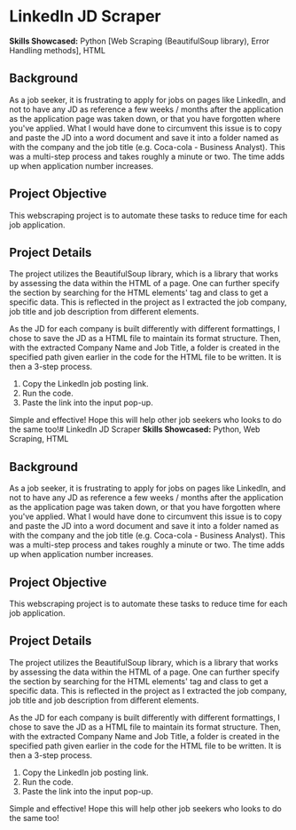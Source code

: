 # LinkedIn JD Scraper
**Skills Showcased:** Python [Web Scraping (BeautifulSoup library), Error Handling methods], HTML

## Background
As a job seeker, it is frustrating to apply for jobs on pages like LinkedIn, and not to have any JD as reference a few weeks / months after the application as the application page was taken down, or that you have forgotten where you've applied. What I would have done to circumvent this issue is to copy and paste the JD into a word document and save it into a folder named as with the company and the job title (e.g. Coca-cola - Business Analyst). This was a multi-step process and takes roughly a minute or two. The time adds up when application number increases.

## Project Objective
This webscraping project is to automate these tasks to reduce time for each job application.

## Project Details
The project utilizes the BeautifulSoup library, which is a library that works by assessing the data within the HTML of a page. One can further specify the section by searching for the HTML elements' tag and class to get a specific data. This is reflected in the project as I extracted the job company, job title and job description from different elements.

As the JD for each company is built differently with different formattings, I chose to save the JD as a HTML file to maintain its format structure. Then, with the extracted Company Name and Job Title, a folder is created in the specified path given earlier in the code for the HTML file to be written. It is then a 3-step process.

  1. Copy the LinkedIn job posting link.
  2. Run the code.
  3. Paste the link into the input pop-up.

Simple and effective! Hope this will help other job seekers who looks to do the same too!# LinkedIn JD Scraper
**Skills Showcased:** Python, Web Scraping, HTML

## Background
As a job seeker, it is frustrating to apply for jobs on pages like LinkedIn, and not to have any JD as reference a few weeks / months after the application as the application page was taken down, or that you have forgotten where you've applied. What I would have done to circumvent this issue is to copy and paste the JD into a word document and save it into a folder named as with the company and the job title (e.g. Coca-cola - Business Analyst). This was a multi-step process and takes roughly a minute or two. The time adds up when application number increases.

## Project Objective
This webscraping project is to automate these tasks to reduce time for each job application.

## Project Details
The project utilizes the BeautifulSoup library, which is a library that works by assessing the data within the HTML of a page. One can further specify the section by searching for the HTML elements' tag and class to get a specific data. This is reflected in the project as I extracted the job company, job title and job description from different elements.

As the JD for each company is built differently with different formattings, I chose to save the JD as a HTML file to maintain its format structure. Then, with the extracted Company Name and Job Title, a folder is created in the specified path given earlier in the code for the HTML file to be written. It is then a 3-step process.

  1. Copy the LinkedIn job posting link.
  2. Run the code.
  3. Paste the link into the input pop-up.

Simple and effective! Hope this will help other job seekers who looks to do the same too!